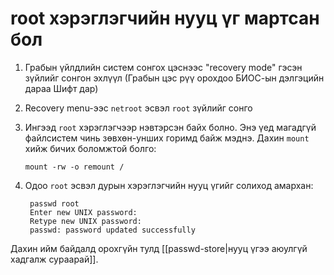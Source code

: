 # root хэрэглэгчийн нууц үг мартсан бол #

1. Грабын үйлдлийн систем сонгох цэснээс "recovery mode"
   гэсэн зүйлийг сонгон эхлүүл (Грабын цэс рүү орохдоо
   БИОС-ын дэлгэцийн дараа Шифт дар)
2. Recovery menu-ээс `netroot` эсвэл `root` зүйлийг сонго
3. Ингээд `root` хэрэглэгчээр нэвтэрсэн байх болно.
   Энэ үед магадгүй файлсистем чинь зөвхөн-унших горимд
   байж мэднэ. Дахин `mount` хийж бичих боломжтой болго:

   `mount -rw -o remount /`

4. Одоо `root` эсвэл дурын хэрэглэгчийн нууц үгийг солиход
   амархан:
   
		passwd root
		Enter new UNIX password:
		Retype new UNIX password:
		passwd: password updated successfully
   

Дахин ийм байдалд орохгүйн тулд
[[passwd-store|нууц үгээ аюулгүй хадгалж сураарай]]. 
